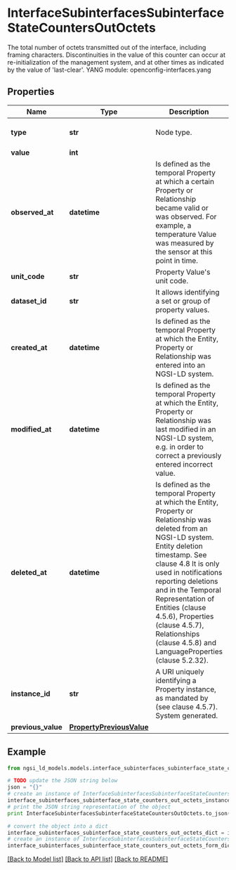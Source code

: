 # InterfaceSubinterfacesSubinterfaceStateCountersOutOctets

The total number of octets transmitted out of the interface, including framing characters.  Discontinuities in the value of this counter can occur at re-initialization of the management system, and at other times as indicated by the value of 'last-clear'.  YANG module: openconfig-interfaces.yang 

## Properties

Name | Type | Description | Notes
------------ | ------------- | ------------- | -------------
**type** | **str** | Node type.  | [optional] [default to 'Property']
**value** | **int** |  | 
**observed_at** | **datetime** | Is defined as the temporal Property at which a certain Property or Relationship became valid or was observed. For example, a temperature Value was measured by the sensor at this point in time.  | [optional] 
**unit_code** | **str** | Property Value&#39;s unit code.  | [optional] 
**dataset_id** | **str** | It allows identifying a set or group of property values.  | [optional] 
**created_at** | **datetime** | Is defined as the temporal Property at which the Entity, Property or Relationship was entered into an NGSI-LD system.  | [optional] [readonly] 
**modified_at** | **datetime** | Is defined as the temporal Property at which the Entity, Property or Relationship was last modified in an NGSI-LD system, e.g. in order to correct a previously entered incorrect value.  | [optional] [readonly] 
**deleted_at** | **datetime** | Is defined as the temporal Property at which the Entity, Property or Relationship was deleted from an NGSI-LD system.  Entity deletion timestamp. See clause 4.8 It is only used in notifications reporting deletions and in the Temporal Representation of Entities (clause 4.5.6), Properties (clause 4.5.7), Relationships (clause 4.5.8) and LanguageProperties (clause 5.2.32).  | [optional] [readonly] 
**instance_id** | **str** | A URI uniquely identifying a Property instance, as mandated by (see clause 4.5.7). System generated.  | [optional] [readonly] 
**previous_value** | [**PropertyPreviousValue**](PropertyPreviousValue.md) |  | [optional] 

## Example

```python
from ngsi_ld_models.models.interface_subinterfaces_subinterface_state_counters_out_octets import InterfaceSubinterfacesSubinterfaceStateCountersOutOctets

# TODO update the JSON string below
json = "{}"
# create an instance of InterfaceSubinterfacesSubinterfaceStateCountersOutOctets from a JSON string
interface_subinterfaces_subinterface_state_counters_out_octets_instance = InterfaceSubinterfacesSubinterfaceStateCountersOutOctets.from_json(json)
# print the JSON string representation of the object
print InterfaceSubinterfacesSubinterfaceStateCountersOutOctets.to_json()

# convert the object into a dict
interface_subinterfaces_subinterface_state_counters_out_octets_dict = interface_subinterfaces_subinterface_state_counters_out_octets_instance.to_dict()
# create an instance of InterfaceSubinterfacesSubinterfaceStateCountersOutOctets from a dict
interface_subinterfaces_subinterface_state_counters_out_octets_form_dict = interface_subinterfaces_subinterface_state_counters_out_octets.from_dict(interface_subinterfaces_subinterface_state_counters_out_octets_dict)
```
[[Back to Model list]](../README.md#documentation-for-models) [[Back to API list]](../README.md#documentation-for-api-endpoints) [[Back to README]](../README.md)


